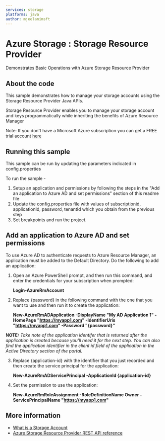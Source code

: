 ```yaml
---
services: storage
platforms: java
author: mjeelanimsft
---
```


# Azure Storage : Storage Resource Provider
Demonstrates Basic Operations with Azure Storage Resource Provider

## About the code
This sample demonstrates how to manage your storage accounts using the Storage Resource Provider Java APIs. 

Storage Resource Provider enables you to manage your storage account and keys programmatically while inheriting the benefits of Azure Resource Manager

Note: If you don't have a Microsoft Azure subscription you can get a FREE trial account [here](http://go.microsoft.com/fwlink/?LinkId=330212)

## Running this sample

This sample can be run by updating the parameters indicated in config.properties 

To run the sample -

1. Setup an application and permissions by following the steps in the "Add an application to Azure AD and set permissions" section of this readme file
2. Update the config.properties file with values of subscriptionid, applicationId, password, tenantId which you obtain from the previous step
3. Set breakpoints and run the project.


## Add an application to Azure AD and set permissions
To use Azure AD to authenticate requests to Azure Resource Manager, an application must be added to the Default Directory. Do the following to add an application:

1. Open an Azure PowerShell prompt, and then run this command, and enter the credentials for your subscription when prompted:

    **Login-AzureRmAccount**

2. Replace {password} in the following command with the one that you want to use and then run it to create the application:

    **New-AzureRmADApplication -DisplayName "My AD Application 1" -HomePage "https://myapp1.com" -IdentifierUris "https://myapp1.com"  -Password "{password}"**
    
**NOTE:**
*Take note of the application identifer that is returned after the application is created because you'll need it for the next step. You can also find the application identifier in the client id field of the application in the Active Directory section of the portal.*

3. Replace {application-id} with the identifier that you just recorded and then create the service principal for the application:

    **New-AzureRmADServicePrincipal -ApplicationId {application-id}**

4. Set the permission to use the application:

    **New-AzureRmRoleAssignment -RoleDefinitionName Owner -ServicePrincipalName "https://myapp1.com"**


## More information
- [What is a Storage Account](http://azure.microsoft.com/en-us/documentation/articles/storage-whatis-account/)
- [Azure Storage Resource Provider REST API reference](https://msdn.microsoft.com/en-us/library/azure/Mt163683.aspx)